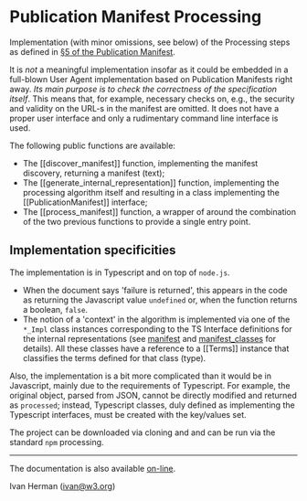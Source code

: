 
# Publication Manifest Processing

Implementation (with minor omissions, see below) of the Processing steps as defined in [§5 of the Publication Manifest](https://www.w3.org/TR/pub-manifest/#manifest-processing).

It is _not_ a meaningful implementation insofar as it could be embedded in a full-blown User Agent implementation based on Publication Manifests right away. _Its main purpose is to check the correctness of the specification itself_. This means that, for example, necessary checks on, e.g., the security and validity on the URL-s in the manifest are omitted.  It does not have a proper user interface and only a rudimentary command line interface is used.

The following public functions are available:

- The [[discover_manifest]] function, implementing the manifest discovery, returning a manifest (text);
- The [[generate_internal_representation]] function, implementing the processing algorithm itself and resulting in a class implementing the [[PublicationManifest]] interface;
- The [[process_manifest]] function, a wrapper of around the combination of the two previous functions to provide a single entry point.

## Implementation specificities

The implementation is in Typescript and on top of `node.js`.

- When the document says 'failure is returned', this appears in the code as returning the Javascript value `undefined` or, when the function returns a boolean, `false`.
- The notion of a 'context' in the algorithm is implemented via one of the `*_Impl` class instances corresponding to the TS Interface definitions for the internal representations (see [manifest](modules/_manifest_.html) and [manifest_classes](modules/_manifest_classes_.html) for details). All these classes have a reference to a [[Terms]] instance that classifies the terms defined for that class (type).

Also, the implementation is a bit more complicated than it would be in Javascript, mainly due to the requirements of Typescript.
For example, the original object, parsed from JSON, cannot be directly modified and returned as `processed`; instead, Typescript classes, duly defined as
implementing the Typescript interfaces, must be created with the key/values set.

The project can be downloaded via cloning and and can be run via the standard `npm` processing.

---

The documentation is also available [on-line](https://iherman.github.io/PubManifest/).

Ivan Herman (ivan@w3.org)
